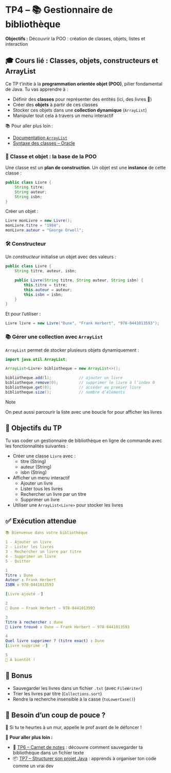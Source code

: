 # TP4 – 📚 Gestionnaire de bibliothèque

**Objectifs :** Découvrir la POO : création de classes, objets, listes et interaction

## 🎓 Cours lié : Classes, objets, constructeurs et ArrayList

Ce TP t’initie à la **programmation orientée objet (POO)**, pilier fondamental de Java. Tu vas apprendre à :

- Définir des **classes** pour représenter des entités (ici, des livres 📖)
- Créer des **objets** à partir de ces classes
- Stocker ces objets dans une **collection dynamique** (`ArrayList`)
- Manipuler tout cela à travers un menu interactif

📚 Pour aller plus loin :

- [Documentation `ArrayList`](https://docs.oracle.com/en/java/javase/21/docs/api/java.base/java/util/ArrayList.html)
- [Syntaxe des classes – Oracle](https://docs.oracle.com/javase/tutorial/java/javaOO/classes.html)

### 🧱 Classe et objet : la base de la POO

Une classe est un **plan de construction**. Un objet est une **instance** de cette classe :

```java
public class Livre {
    String titre;
    String auteur;
    String isbn;
}
```

Créer un objet :

```java
Livre monLivre = new Livre();
monLivre.titre = "1984";
monLivre.auteur = "George Orwell";
```

### 🛠️ Constructeur

Un *constructeur* initialise un objet avec des valeurs :

```java
public class Livre {
    String titre, auteur, isbn;

    public Livre(String titre, String auteur, String isbn) {
        this.titre = titre;
        this.auteur = auteur;
        this.isbn = isbn;
    }
}
```

Et pour l’utiliser :

```java
Livre livre = new Livre("Dune", "Frank Herbert", "978-0441013593");
```

### 📚 Gérer une collection avec `ArrayList`

`ArrayList` permet de stocker plusieurs objets dynamiquement :

```java
import java.util.ArrayList;

ArrayList<Livre> bibliotheque = new ArrayList<>();

bibliotheque.add(l);            // ajouter un livre
bibliotheque.remove(0);         // supprimer le livre à l’index 0
bibliotheque.get(0);            // accéder au premier livre
bibliotheque.size();            // nombre d’éléments
```

> [!NOTE]
> On peut aussi parcourir la liste avec une boucle for pour afficher les livres

## 🎯 Objectifs du TP

Tu vas coder un gestionnaire de bibliothèque en ligne de commande avec les fonctionnalités suivantes :

- Créer une classe `Livre` avec :
    - titre (String)
    - auteur (String)
    - isbn (String)
-  Afficher un menu interactif
    - Ajouter un livre
    - Lister tous les livres
    - Rechercher un livre par un titre
    - Supprimer un livre
- Utiliser une `ArrayList<Livre>` pour stocker les livres

## ✅ Exécution attendue

```yaml
📚 Bienvenue dans votre bibliothèque

1 - Ajouter un livre
2 - Lister les livres
3 - Rechercher un livre par titre
4 - Supprimer un livre
5 - Quitter

1
Titre : Dune
Auteur : Frank Herbert
ISBN : 978-0441013593

[Livre ajouté ✅]

2
📘 Dune – Frank Herbert – 978-0441013593

3
Titre à rechercher : dune
📘 Livre trouvé : Dune – Frank Herbert – 978-0441013593

4
Quel livre supprimer ? (titre exact) : Dune
[Livre supprimé ✅]

5
👋 À bientôt !
```

## 🧠 Bonus

- Sauvegarder les livres dans un fichier `.txt` (avec `FileWriter`)
- Trier les livres par titre (`Collections.sort`)
- Rendre la recherche insensible à la casse (`toLowerCase()`)

## 🧩 Besoin d’un coup de pouce ?

🧱 Si tu te heurtes à un mur, appelle le prof avant de le défoncer !

📘 **Pour aller plus loin :**

- 📝 [TP6 – Carnet de notes](../bonus/TP6-Carnet-de-notes.md) : découvre comment sauvegarder ta bibliothèque dans un fichier texte
- 📦 [TP7 – Structurer son projet Java](../bonus/TP7-Packages-et-organisation.md) : apprends à organiser ton code comme un vrai dev